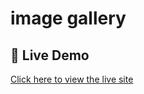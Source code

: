 # image gallery

## 🚀 Live Demo

[Click here to view the live site](https://day08imagegallery.netlify.app/)